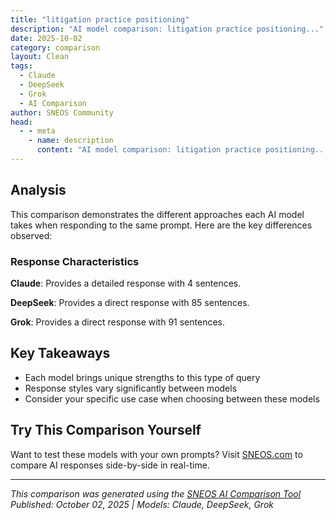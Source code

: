 ```yaml
---
title: "litigation practice positioning"
description: "AI model comparison: litigation practice positioning..."
date: 2025-10-02
category: comparison
layout: Clean
tags:
  - Claude
  - DeepSeek
  - Grok
  - AI Comparison
author: SNEOS Community
head:
  - - meta
    - name: description
      content: "AI model comparison: litigation practice positioning..."
---
```


<ChatComparison
  title="litigation practice positioning"
  prompt="litigation practice positioning"
  :responses='{
    "Claude": "# Litigation Practice Positioning\n\n## Key Positioning Strategies\n\n### **1. Specialization-Based Positioning**\n- **Industry Focus**: Healthcare, technology, construction, financial services\n- **Practice Area Depth**: Employment law, IP disputes, commercial litigation, class actions\n- **Case Type**: High-stakes disputes, complex multi-jurisdictional matters, regulatory enforcement\n\n### **2. Client-Centric Positioning**\n- **Fortune 500 Companies**: Emphasize scale, resources, and proven track record\n- **Mid-Market Businesses**: Focus on cost-effectiveness and partner-level attention\n- **Emerging Companies**: Highlight agility and growth-stage understanding\n\n### **3. Outcome-Based Positioning**\n- **Results-Driven**: Track record of favorable settlements and verdicts\n- **Risk Mitigation**: Preventive strategies and early dispute resolution\n- **Speed to Resolution**: Efficient case management and alternative dispute resolution\n\n## Differentiation Factors\n\n### **Experience \u0026 Expertise**\n- Years of practice in specific areas\n- Notable case victories and precedent-setting decisions\n- Recognition from peers and legal publications\n- Former government attorneys or in-house counsel experience\n\n### **Resources \u0026 Capabilities**\n- Technology and e-discovery capabilities\n- Trial presentation and courtroom technology\n- Support staff and paralegal teams\n- Network of expert witnesses and consultants\n\n### **Service Delivery Model**\n- Fee structures (contingency, alternative fee arrangements, fixed fees)\n- Communication protocols and client reporting\n- Case management systems and client portals\n- Cross-functional team approach\n\n## Market Positioning Messages\n\n### **Premium Positioning**\n*\u0022Elite representation for mission-critical disputes\u0022*\n- Emphasize prestigious client roster\n- Highlight complex, high-value matters\n- Focus on courtroom excellence and strategic thinking\n\n### **Value Positioning**\n*\u0022Strategic litigation counsel that understands business\u0022*\n- Cost-effective solutions\n- Business-minded approach\n- Practical risk assessment\n\n### **Specialized Expert Positioning**\n*\u0022The definitive authority in [specific practice area]\u0022*\n- Deep subject matter expertise\n- Thought leadership and publications\n- Speaking engagements and industry involvement\n\n## Implementation Tactics\n\n### **Thought Leadership**\n- Publish articles on emerging legal trends\n- Speak at industry conferences\n- Host webinars on litigation topics\n- Maintain legal blog with case updates\n\n### **Relationship Building**\n- Develop referral networks with other attorneys\n- Maintain relationships with former clients\n- Engage with industry associations\n- Build relationships with judges and court personnel\n\n### **Digital Presence**\n- SEO-optimized website with case studies\n- LinkedIn thought leadership\n- Legal directory profiles (Martindale-Hubbell, Best Lawyers)\n- Client testimonials and case results\n\nWould you like me to elaborate on any specific aspect of litigation practice positioning?",
    "DeepSeek": "Of course. \u0022Litigation practice positioning\u0022 is a strategic marketing and business development concept. It refers to how a law firm or an individual litigator deliberately shapes their public and professional identity to attract their desired clients and cases.\n\nIt\u0027s the answer to the question: **\u0022When a specific legal problem arises, why would a client choose *our* litigation team over all the others?\u0022**\n\nThis goes far beyond just being a \u0022good litigator.\u0022 It\u0027s about creating a distinct and compelling profile in a crowded marketplace.\n\nHere\u2019s a comprehensive breakdown of litigation practice positioning, from core principles to execution.\n\n---\n\n### The Core Goal of Positioning\n\nThe ultimate goal is to move from being a **generic option** to a **preferred specialist**. Instead of competing on price or general availability, you compete on perceived expertise, unique experience, and proven results in a specific niche.\n\n### Key Pillars of Effective Litigation Positioning\n\nEffective positioning is built on four interconnected pillars:\n\n#### 1. Specialization and Niche Focus\nThis is the most critical element. Generalists are often overlooked for high-stakes matters. Clients seek specialists.\n*   **By Industry:** Healthcare, Financial Services, Technology, Construction, Energy.\n*   **By Type of Dispute:** Securities Litigation, IP Patent Disputes, Class Action Defense, White-Collar Crime, Product Liability, Employment.\n*   **By Client Type:** Representing Fortune 500 companies, mid-market businesses, startups, or high-net-worth individuals.\n\n**Example:** A firm doesn\u0027t just say \u0022we do commercial litigation.\u0022 It says, \u0022We are the leading boutique firm defending technology companies in software licensing and SaaS contract disputes.\u0022\n\n#### 2. Unique Value Proposition (UVP)\nThis is a clear statement that describes the unique benefit you offer, how you solve your target client\u0027s needs, and what distinguishes you from competitors.\n*   **It\u0027s not a slogan:** It\u0027s a strategic promise.\n*   **It should be specific:** Instead of \u0022we get great results,\u0022 it\u0027s \u0022we have a 95% success rate in defeating class certification motions in consumer fraud cases.\u0022\n*   **It can be based on:** Unparalleled trial experience, deep industry knowledge, a unique strategic process (e.g., \u0022we focus on early case resolution through aggressive motions\u0022), or a specific team structure.\n\n#### 3. Demonstrable Expertise and Thought Leadership\nYou must prove your specialized knowledge. This builds credibility and trust before a client even contacts you.\n*   **Content Creation:** Publishing articles, client alerts, and white papers on emerging legal issues in your niche.\n*   **Speaking Engagements:** Presenting at major industry conferences, webinars, and bar association events.\n*   **Case Studies and Deals Sheets:** Detailing specific, successful outcomes (while respecting confidentiality) that showcase your ability to handle complex matters.\n\n#### 4. Target Audience and Client Perspective\nYour positioning is meaningless if it doesn\u0027t resonate with the right people. You must deeply understand:\n*   **Who your ideal client is:** General Counsel? CEO of a startup? Compliance Officer?\n*   **Their \u0022pain points\u0022:** What keeps them up at night? (e.g., existential threat to the business, massive financial exposure, reputational damage.)\n*   **Their decision-making process:** What factors are most important to them? (Cost certainty, trial experience, industry familiarity?)\n\n---\n\n### How to Develop and Execute a Positioning Strategy\n\n#### Step 1: Internal Analysis (Know Thyself)\n*   **Audit Your Strengths:** What are your genuine, proven areas of excellence? Look at your win-loss record, your most profitable and satisfying cases.\n*   **Identify Differentiators:** What do you do that few others can? (e.g., a partner who was previously a regulatory official in your niche industry).\n*   **Analyze Your Best Clients:** Who are your most successful and rewarding client relationships? They are the model for your target audience.\n\n#### Step 2: External Analysis (Know Thy Enemy and Thy Market)\n*   **Competitor Analysis:** How are other firms in your space positioning themselves? What are their stated strengths and weaknesses?\n*   **Market Gap Analysis:** Is there an underserved area? A new regulation creating a need? A client type that feels neglected by large firms?\n*   **Client Feedback:** Interview current and past clients. Why did they choose you? What value did they perceive?\n\n#### Step 3: Craft Your Positioning Statement\nThis is an internal-facing document that guides all your marketing efforts. It should be concise and follow this structure:\n*   **For [Target Client/Market],**\n*   **who are struggling with [Specific Challenge/Opportunity],**\n*   **we are the [Category/Specialization] that provides [Key Benefit/Point of Differentiation].**\n*   **Unlike [Primary Alternative/Competitor], we [Proof/Reason to Believe].**\n\n#### Step 4: Align All Outward-Facing Activities\nYour positioning must be reflected consistently across all touchpoints:\n*   **Website and Bioes:** Rewrite them to emphasize the niche and UVP. Don\u0027t just list cases; tell a story of specialization.\n*   **Pitch Materials and Proposals:** Tailor every pitch to directly address the potential client\u0027s specific pain points, using language and examples from your niche.\n*   **PR and Media Relations:** Pitch stories to legal and trade publications that highlight your unique expertise in your chosen area.\n*   **Networking and BD:** Stop attending every event. Focus only on those where your ideal clients and referral sources gather.\n\n---\n\n### Examples of Strong vs. Weak Positioning\n\n| Weak Positioning (Generic) | Strong Positioning (Strategic) |\n| :--- | :--- |\n| \u0022We are aggressive trial lawyers.\u0022 | \u0022We defend pharmaceutical companies in high-stakes product liability mass tort litigation, with a focus on scientific and expert witness testimony.\u0022 |\n| \u0022We handle complex business disputes.\u0022 | \u0022We partner with private equity firms to resolve post-acquisition disputes and shareholder litigation that threatens portfolio company value.\u0022 |\n| \u0022We have experience in state and federal court.\u0022 | \u0022We are a nimble boutique that provides Fortune 500-quality defense for mid-market technology companies in trade secret and non-compete litigation, at a predictable cost.\u0022 |\n\n### Common Pitfalls to Avoid\n\n1.  **Being All Things to All People:** The \u0022general litigation\u0022 tagline is a recipe for invisibility.\n2.  **Faking a Niche:** Your claimed expertise must be backed by real experience and results.\n3.  **Inconsistency:** Saying you\u0027re a specialist in one area but then accepting general work in another confuses the market.\n4.  **Ignoring Internal Culture:** Everyone in the litigation group\u2014from partners to associates\u2014must understand and be able to articulate the firm\u0027s position.\n\n### Conclusion\n\n**Litigation practice positioning is not about what you do; it\u0027s about what you are known for.** It is a deliberate, ongoing process of defining your unique space in the legal market and then communicating that value with clarity and consistency to the clients who need it most. A well-positioned practice doesn\u0027t just wait for cases; it attracts them.",
    "Grok": "\u0022Litigation practice positioning\u0022 refers to how a law firm or individual attorney strategically positions themselves in the legal market to attract clients seeking litigation services. This involves defining a unique value proposition, identifying target clients, and differentiating from competitors in the field of litigation. Here are some key elements to consider when developing a litigation practice positioning strategy:\n\n### 1. **Identify Your Niche or Specialization**\n   - Litigation is a broad field, so positioning often involves focusing on specific areas of expertise. Examples include:\n     - Commercial litigation (e.g., contract disputes, business torts)\n     - Personal injury or medical malpractice\n     - Intellectual property disputes (e.g., patents, trademarks)\n     - Employment law (e.g., wrongful termination, discrimination)\n     - Family law disputes (e.g., divorce, custody battles)\n     - Criminal defense\n   - Specializing in a niche can help you stand out as an expert in that area, making it easier to attract clients facing those specific issues.\n\n### 2. **Understand Your Target Audience**\n   - Determine who your ideal clients are. Are they individuals, small businesses, large corporations, or specific industries (e.g., tech, healthcare, construction)?\n   - Tailor your messaging to address their pain points. For example:\n     - Businesses may value cost-effective resolutions and risk mitigation.\n     - Individuals may prioritize empathy, communication, and success rates in similar cases.\n   - Consider geographic positioning\u2014whether you focus on local, regional, or national cases.\n\n### 3. **Develop a Unique Value Proposition (UVP)**\n   - What sets your litigation practice apart from competitors? Consider factors like:\n     - Track record of success (e.g., high win rates, notable settlements).\n     - Approach to litigation (e.g., aggressive advocacy or a focus on negotiation and settlement).\n     - Client service (e.g., personalized attention, transparent billing).\n     - Industry knowledge or technical expertise (e.g., understanding complex financial transactions or scientific patents).\n   - Examples of UVPs:\n     - \u0022We deliver aggressive representation with a 90% success rate in commercial disputes.\u0022\n     - \u0022Our boutique firm provides personalized litigation strategies for small businesses.\u0022\n\n### 4. **Build a Strong Brand and Reputation**\n   - Your reputation as a litigator is critical. Positioning yourself as trustworthy, skilled, and results-driven can be achieved through:\n     - Client testimonials and case studies showcasing successful outcomes.\n     - Thought leadership (e.g., writing articles, speaking at conferences, or appearing in media on litigation topics).\n     - Professional affiliations and awards (e.g., recognition by Super Lawyers, Martindale-Hubbell ratings).\n   - Ensure your online presence (website, LinkedIn, etc.) reflects your expertise and areas of focus.\n\n### 5. **Differentiate from Competitors**\n   - Analyze what other litigation attorneys or firms in your market are offering. Then, highlight what makes you different. This could be:\n     - Pricing structure (e.g., contingency fees, flat fees, or hybrid models).\n     - Accessibility (e.g., 24/7 availability or virtual consultations).\n     - Innovative use of technology (e.g., AI tools for case analysis or e-discovery).\n   - For example, if competitors focus on high-profile cases, you might position yourself as the go-to for smaller, underserved clients who need affordable representation.\n\n### 6. **Leverage Marketing and Business Development**\n   - Use targeted marketing to reach your audience:\n     - Digital marketing (e.g., SEO for terms like \u201Cbusiness litigation attorney [city]\u201D or PPC ads).\n     - Networking with referral sources (e.g., other attorneys, accountants, or business advisors).\n     - Community involvement (e.g., pro bono work to build goodwill and visibility).\n   - Develop a content strategy to demonstrate expertise, such as blogs or videos on common litigation issues or recent case law updates.\n\n### 7. **Emphasize Client-Centered Communication**\n   - Litigation can be stressful for clients, so positioning yourself as approachable and communicative can be a key differentiator. Highlight:\n     - Clear explanations of legal processes and strategies.\n     - Regular updates on case progress.\n     - Empathy and understanding of client concerns.\n\n### 8. **Showcase Results and Credibility**\n   - Potential clients often choose litigators based on past performance. Position yourself by:\n     - Highlighting significant verdicts, settlements, or precedent-setting cases.\n     - Sharing client success stories (with permission and within ethical guidelines).\n     - Displaying endorsements or peer reviews.\n\n### 9. **Adapt to Market Trends**\n   - Stay aware of changes in the legal and business environment that might affect litigation needs, such as:\n     - Increasing demand for alternative dispute resolution (ADR) like mediation or arbitration.\n     - Growing areas of litigation, such as data privacy or environmental law.\n   - Position yourself as forward-thinking by offering services that address emerging legal issues.\n\n### Example Positioning Statement:\n\u201CWe are a boutique litigation firm specializing in intellectual property disputes for tech startups. With over 20 years of experience and a 95% success rate in protecting our clients\u2019 innovations, we provide strategic, cost-effective representation tailored to the unique challenges of the tech industry.\u201D\n\nBy carefully crafting your litigation practice positioning, you can attract the right clients, build a strong reputation, and differentiate yourself in a competitive market. Would you like assistance in developing a specific positioning statement or strategy for your practice?"
  }'
  published-date="00:34"
/>

## Analysis

This comparison demonstrates the different approaches each AI model takes when responding to the same prompt. Here are the key differences observed:

### Response Characteristics

**Claude**: Provides a detailed response with 4 sentences. 

**DeepSeek**: Provides a direct response with 85 sentences. 

**Grok**: Provides a direct response with 91 sentences. 

## Key Takeaways

- Each model brings unique strengths to this type of query
- Response styles vary significantly between models
- Consider your specific use case when choosing between these models

## Try This Comparison Yourself

Want to test these models with your own prompts? Visit [SNEOS.com](https://sneos.com) to compare AI responses side-by-side in real-time.

---

*This comparison was generated using the [SNEOS AI Comparison Tool](https://sneos.com)*
*Published: October 02, 2025 | Models: Claude, DeepSeek, Grok*
